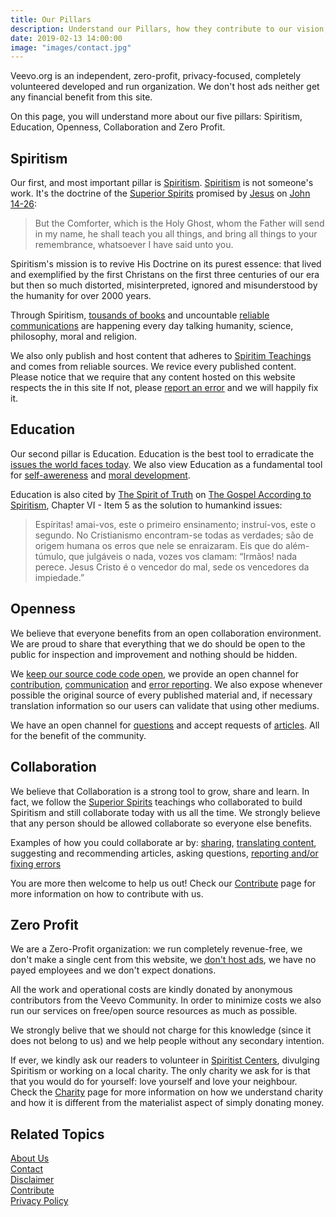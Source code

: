 ```yaml
---
title: Our Pillars
description: Understand our Pillars, how they contribute to our vision, how they orient and prepare us to the future.
date: 2019-02-13 14:00:00
image: "images/contact.jpg"
---
```


Veevo.org is an independent, zero-profit, privacy-focused, completely volunteered developed and run organization.
We don't host ads neither get any financial benefit from this site. 

On this page, you will understand more about our five pillars: Spiritism, Education, Openness, Collaboration and Zero Profit.

## Spiritism
Our first, and most important pillar is [Spiritism](/spiritism). [Spiritism](/spiritism) is not someone's work.
It's the doctrine of the [Superior Spirits](/about/superior-spirits) promised by [Jesus](/about/jesus) on [John 14-26](/gospel/john/14-26): 

> But the Comforter, which is the Holy Ghost, whom the Father will send in my name, he shall 
teach you all things, and bring all things to your remembrance, whatsoever I have said unto you.

Spiritism's mission is to revive His Doctrine on its purest essence: 
that lived and exemplified by the first Christans on the first three centuries of our 
era but then so much distorted, misinterpreted, ignored and misunderstood by the humanity for over 2000 years.

Through Spiritism, [tousands of books](/books) and uncountable [reliable communications](/spiritism/mediumship/communication) are 
happening every day talking humanity, science, philosophy, moral and religion.

We also only publish and host content that adheres to [Spiritim Teachings](/spiritism/teachings) and comes from reliable sources. We revice every published content. Please notice that we require that any content hosted on this website respects the in this site If not, please [report an error](/contribute/report-error) and we will happily fix it.

## Education
Our second pillar is Education. Education is the best tool to erradicate the [issues the world faces today](/vices). We also view Education as a 
fundamental tool for [self-awereness](/about/self-awereness) and [moral development](/divine-laws).

Education is also cited by [The Spirit of Truth](/about/spirit-of-truth) on 
[The Gospel According to Spiritism](/books/gospel-according-spiritism/5-5), 
Chapter VI - Item 5 as the solution to humankind issues:

> Espíritas! amai-vos, este o primeiro ensinamento; instruí-vos, este o segundo. 
> No Cristianismo encontram-se todas as verdades; são de origem humana os erros que nele se enraizaram. 
> Eis que do além-túmulo, que julgáveis o nada, vozes vos clamam: “Irmãos! nada perece. 
> Jesus Cristo é o vencedor do mal, sede os vencedores da impiedade.”

## Openness
We believe that everyone benefits from an open collaboration environment. 
We are proud to share that everything that we do should be open to the public for inspection
and improvement and nothing should be hidden. 

We [keep our source code code open](https://github.com/veevo),
we provide an open channel for [contribution](/contribute), [communication](/help/contact-us) 
and [error reporting](/contribute/report-error). 
We also expose whenever possible the original source of every published material and, 
if necessary translation information so our users can validate that using other mediums.

We have an open channel for [questions](/help/contact-us) and accept 
requests of [articles](/articles). All for the benefit of the community.

## Collaboration
We believe that Collaboration is a strong tool to grow, share and learn.
In fact, we follow the [Superior Spirits](/about/superior-spirits) teachings who collaborated to build 
Spiritism and still collaborate today with us all the time. 
We strongly believe that any person should be allowed collaborate so everyone else benefits. 

Examples of how you could collaborate ar by: [sharing](/contribute/share), [translating content](/contribute/translate),
suggesting and recommending articles, asking questions, [reporting and/or fixing errors](/contribute/submit-a-fix)

You are more then welcome to help us out! 
Check our [Contribute](/contribute) page for more information on how to contribute with us.

## Zero Profit
We are a Zero-Profit organization: we run completely revenue-free, 
we don't make a single cent from this website,
we [don't host ads](../privacy), we have no payed employees and we don't expect donations.

All the work and operational costs are kindly donated by anonymous contributors from the Veevo Community.
In order to minimize costs we also run our services on free/open source resources as much as possible.

We strongly belive that we should not charge for this knowledge (since it does not belong to us) and we
help people without any secondary intention.

If ever, we kindly ask our readers to volunteer in [Spiritist Centers](/spiritism/centers),
divulging Spiritism or working on a local charity. The only charity we ask for is that that you would do for yourself:
love yourself and love your neighbour. Check the [Charity](/virtues/charity) page for more 
information on how we understand charity and how it is different from the materialist aspect of simply donating money.

## Related Topics
[About Us](/help/about-us)  
[Contact](/help/contact-us)  
[Disclaimer](/help/disclaimer)  
[Contribute](/contribute)  
[Privacy Policy](../privacy)

